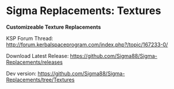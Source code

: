 # Sigma Replacements: Textures


**Customizeable Texture Replacements**


KSP Forum Thread: http://forum.kerbalspaceprogram.com/index.php?/topic/167233-0/

Download Latest Release: https://github.com/Sigma88/Sigma-Replacements/releases

Dev version: https://github.com/Sigma88/Sigma-Replacements/tree/Textures

